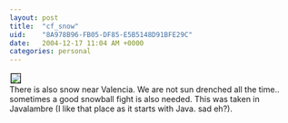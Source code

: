 ```yaml
---
layout: post
title:  "cf_snow"
uid:	"8A978B96-FB05-DF85-E5B5148D91BFE29C"
date:   2004-12-17 11:04 AM +0000
categories: personal
---
```

<a href='http://photos1.blogger.com/img/21/1061/640/dscf1747.jpg'><img border='0' style='border:1px solid #000000; margin:2px' src='http://photos1.blogger.com/img/21/1061/320/dscf1747.jpg'></a><br />There is also snow near Valencia. We are not sun drenched all the time.. sometimes a good snowball fight is also needed. This was taken in Javalambre (I like that place as it starts with Java. sad eh?).